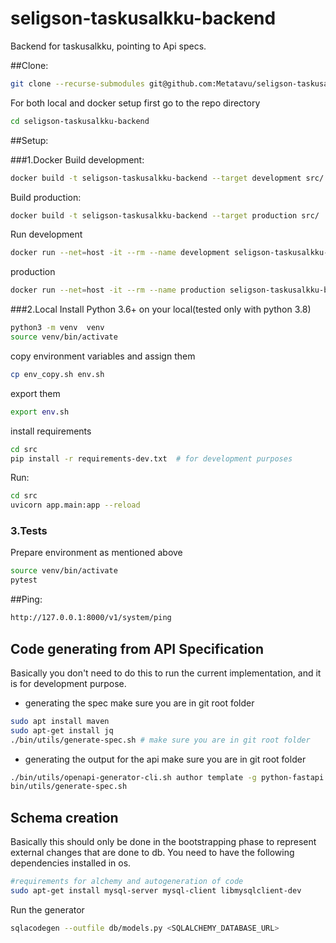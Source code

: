 # seligson-taskusalkku-backend

Backend for taskusalkku, pointing to Api specs.

##Clone:
```bash
git clone --recurse-submodules git@github.com:Metatavu/seligson-taskusalkku-backend.git
```
For both local and docker setup first go to the repo directory
```bash
cd seligson-taskusalkku-backend
```

##Setup:

###1.Docker
Build development:
```bash
docker build -t seligson-taskusalkku-backend --target development src/
```
Build production:
```bash
docker build -t seligson-taskusalkku-backend --target production src/
```

Run
development
```bash
docker run --net=host -it --rm --name development seligson-taskusalkku-backend
```
production
```bash
docker run --net=host -it --rm --name production seligson-taskusalkku-backend
```

###2.Local
Install Python 3.6+ on your local(tested only with python 3.8)
```bash
python3 -m venv  venv
source venv/bin/activate
```
copy environment variables and assign them
```bash
cp env_copy.sh env.sh
```
export them
```bash
export env.sh
```
install requirements
```bash
cd src
pip install -r requirements-dev.txt  # for development purposes
```
Run:
```bash
cd src
uvicorn app.main:app --reload
```

### 3.Tests
Prepare environment as mentioned above
```bash
source venv/bin/activate
pytest
```

##Ping:
```bash
http://127.0.0.1:8000/v1/system/ping
```

## Code generating from API Specification
Basically you don't need to do this to run the current implementation, and it is for development purpose. 
- generating the spec
make sure you are in git root folder
```bash
sudo apt install maven
sudo apt-get install jq
./bin/utils/generate-spec.sh # make sure you are in git root folder
```
- generating the output for the api
make sure you are in git root folder
```bash
./bin/utils/openapi-generator-cli.sh author template -g python-fastapi
bin/utils/generate-spec.sh
```

## Schema creation
Basically this should only be done in the bootstrapping phase to represent external changes that are done to db.
You need to have the following dependencies installed in os.
```bash
#requirements for alchemy and autogeneration of code
sudo apt-get install mysql-server mysql-client libmysqlclient-dev
```
Run the generator
```bash
sqlacodegen --outfile db/models.py <SQLALCHEMY_DATABASE_URL>
```
